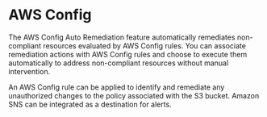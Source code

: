 # AWS Config

The AWS Config Auto Remediation feature automatically remediates non-compliant resources evaluated by AWS Config rules. You can associate remediation actions with AWS Config rules and choose to execute them automatically to address non-compliant resources without manual intervention.

An AWS Config rule can be applied to identify and remediate any unauthorized changes to the policy associated with the S3 bucket. Amazon SNS can be integrated as a destination for alerts.

